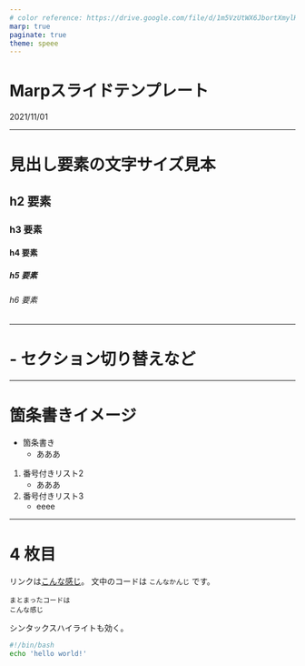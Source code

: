 ```yaml
---
# color reference: https://drive.google.com/file/d/1m5VzUtWX6JbortXmylHLABrN_RxamyXx/view?usp=sharing
marp: true
paginate: true
theme: speee
---
```


<!--
_class: cover
-->


# Marpスライドテンプレート


2021/11/01



---


# 見出し要素の文字サイズ見本

## h2 要素

### h3 要素

#### h4 要素

##### h5 要素
###### h6 要素

---

<!--
_class: lead
-->

# - セクション切り替えなど
---
# 箇条書きイメージ
- 箇条書き
    - あああ
1. 番号付きリスト2
    - あああ
2. 番号付きリスト3
    - eeee

---

# 4 枚目

リンクは[こんな感じ](https://google.com/)。
文中のコードは `こんなかんじ` です。

```
まとまったコードは
こんな感じ
```

シンタックスハイライトも効く。

```sh
#!/bin/bash
echo 'hello world!'
```